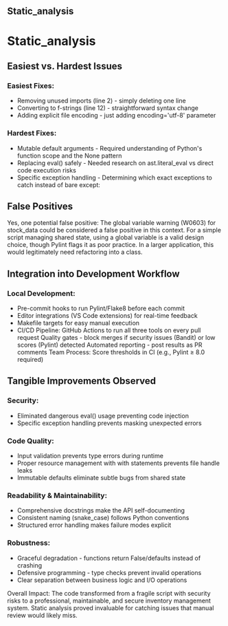 ## Static_analysis

# Static_analysis

## Easiest vs. Hardest Issues

### Easiest Fixes:
* Removing unused imports (line 2) - simply deleting one line
* Converting to f-strings (line 12) - straightforward syntax change
* Adding explicit file encoding - just adding encoding='utf-8' parameter

### Hardest Fixes:
* Mutable default arguments - Required understanding of Python's function scope and the None pattern
* Replacing eval() safely - Needed research on ast.literal_eval vs direct code execution risks
* Specific exception handling - Determining which exact exceptions to catch instead of bare except:

## False Positives

Yes, one potential false positive:
The global variable warning (W0603) for stock_data could be considered a false positive in this context. For a simple script managing shared state, using a global variable is a valid design choice, though Pylint flags it as poor practice. In a larger application, this would legitimately need refactoring into a class.

## Integration into Development Workflow

### Local Development:

* Pre-commit hooks to run Pylint/Flake8 before each commit
* Editor integrations (VS Code extensions) for real-time feedback
* Makefile targets for easy manual execution
* CI/CD Pipeline:
	GitHub Actions to run all three tools on every pull request
	Quality gates - block merges if security issues (Bandit) or low scores (Pylint) detected
	Automated reporting - post results as PR comments
	Team Process: Score thresholds in CI (e.g., Pylint ≥ 8.0 required)

## Tangible Improvements Observed

### Security:
* Eliminated dangerous eval() usage preventing code injection
* Specific exception handling prevents masking unexpected errors

### Code Quality:
* Input validation prevents type errors during runtime
* Proper resource management with with statements prevents file handle leaks
* Immutable defaults eliminate subtle bugs from shared state

### Readability & Maintainability:
* Comprehensive docstrings make the API self-documenting
* Consistent naming (snake_case) follows Python conventions
* Structured error handling makes failure modes explicit

### Robustness:
* Graceful degradation - functions return False/defaults instead of crashing
* Defensive programming - type checks prevent invalid operations
* Clear separation between business logic and I/O operations


Overall Impact: The code transformed from a fragile script with security risks to a professional, maintainable, and secure inventory management system. Static analysis proved invaluable for catching issues that manual review would likely miss.